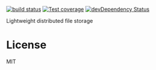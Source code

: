 
  [![build status][travis-image]][travis-url]
  [![Test coverage][coveralls-image]][coveralls-url]
  [![devDependency Status](https://david-dm.org/atom/electron/dev-status.svg)](https://david-dm.org/minicloud/minicloud-storage#info=devDependencies)
  

  Lightweight distributed file storage


# License

  MIT
  
[travis-image]: https://img.shields.io/travis/minicloud/minicloud-storage/master.svg?style=flat-square
[travis-url]: https://travis-ci.org/minicloud/minicloud-storage 
[coveralls-image]: https://img.shields.io/coveralls/minicloud/minicloud-storage/master.svg?style=flat-square
[coveralls-url]: https://coveralls.io/r/minicloud/minicloud-storage?branch=master